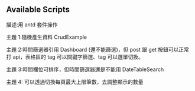 ## Available Scripts

描述:用 antd 套件操作

主題 1:隨機產生資料 CrudExample

主題 2:時間篩選器引用 Dashboard (還不能篩選)，但 post 跟 get 按鈕可以正常打 api，表格區的 tag 可以關鍵字篩選、tag 可以選單切換。

主題 3:時間欄位可排序，但時間篩選器還是不能用 DateTableSearch

主題 4: 可以透過切換每頁最大上限筆數，去調整顯示的數量
